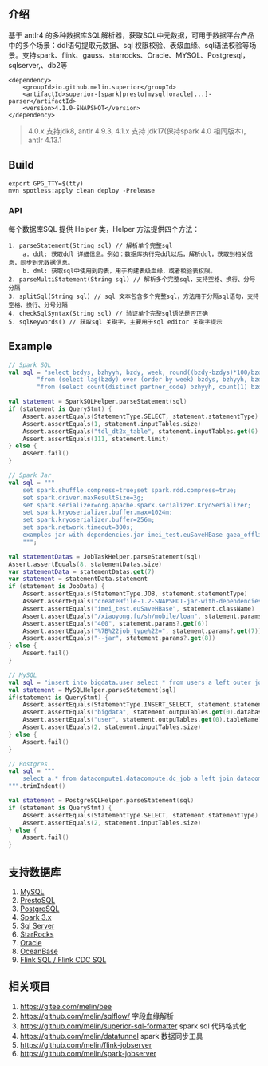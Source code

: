 ## 介绍

基于 antlr4 的多种数据库SQL解析器，获取SQL中元数据，可用于数据平台产品中的多个场景：ddl语句提取元数据、sql 权限校验、表级血缘、sql语法校验等场景。支持spark、flink、gauss、starrocks、Oracle、MYSQL、Postgresql，sqlserver,、db2等
```
<dependency>
    <groupId>io.github.melin.superior</groupId>
    <artifactId>superior-[spark|presto|mysql|oracle|...]-parser</artifactId>
    <version>4.1.0-SNAPSHOT</version>
</dependency>
```

> 4.0.x 支持jdk8, antlr 4.9.3, 4.1.x 支持 jdk17(保持spark 4.0 相同版本), antlr 4.13.1

## Build
```
export GPG_TTY=$(tty)
mvn spotless:apply clean deploy -Prelease
```

### API

每个数据库SQL 提供 Helper 类，Helper 方法提供四个方法：
```agsl
1. parseStatement(String sql) // 解析单个完整sql
    a. ddl: 获取ddl 详细信息。例如：数据库执行完ddl以后，解析ddl，获取到相关信息，同步到元数据信息。
    b. dml: 获取sql中使用到的表，用于构建表级血缘，或者校验表权限。
2. parseMultiStatement(String sql) // 解析多个完整sql，支持空格、换行、分号分隔
3. splitSql(String sql) // sql 文本包含多个完整sql，方法用于分隔sql语句，支持空格、换行、分号分隔
4. checkSqlSyntax(String sql) // 验证单个完整sql语法是否正确
5. sqlKeywords() // 获取sql 关键字，主要用于sql editor 关键字提示
```

## Example

```kotlin
// Spark SQL
val sql = "select bzdys, bzhyyh, bzdy, week, round((bzdy-bzdys)*100/bzdys, 2) " +
        "from (select lag(bzdy) over (order by week) bzdys, bzhyyh, bzdy, week " +
        "from (select count(distinct partner_code) bzhyyh, count(1) bzdy, week from tdl_dt2x_table)) limit 111"

val statement = SparkSQLHelper.parseStatement(sql)
if (statement is QueryStmt) {
    Assert.assertEquals(StatementType.SELECT, statement.statementType)
    Assert.assertEquals(1, statement.inputTables.size)
    Assert.assertEquals("tdl_dt2x_table", statement.inputTables.get(0).tableName)
    Assert.assertEquals(111, statement.limit)
} else {
    Assert.fail()
}

// Spark Jar
val sql = """
    set spark.shuffle.compress=true;set spark.rdd.compress=true;
    set spark.driver.maxResultSize=3g;
    set spark.serializer=org.apache.spark.serializer.KryoSerializer;
    set spark.kryoserializer.buffer.max=1024m;
    set spark.kryoserializer.buffer=256m;
    set spark.network.timeout=300s;
    examples-jar-with-dependencies.jar imei_test.euSaveHBase gaea_offline:account_mobile sh md shda.interest_radar_mobile_score_dt 20180318 /xiaoyong.fu/sh/mobile/loan 400 '%7B%22job_type%22=' --jar
    """;

val statementDatas = JobTaskHelper.parseStatement(sql)
Assert.assertEquals(8, statementDatas.size)
var statementData = statementDatas.get(7)
var statement = statementData.statement
if (statement is JobData) {
    Assert.assertEquals(StatementType.JOB, statement.statementType)
    Assert.assertEquals("createHfile-1.2-SNAPSHOT-jar-with-dependencies.jar", statement.resourceName)
    Assert.assertEquals("imei_test.euSaveHBase", statement.className)
    Assert.assertEquals("/xiaoyong.fu/sh/mobile/loan", statement.params?.get(5))
    Assert.assertEquals("400", statement.params?.get(6))
    Assert.assertEquals("%7B%22job_type%22=", statement.params?.get(7))
    Assert.assertEquals("--jar", statement.params?.get(8))
} else {
    Assert.fail()
}

// MySQL
val sql = "insert into bigdata.user select * from users a left outer join address b on a.address_id = b.id"
val statement = MySQLHelper.parseStatement(sql)
if(statement is QueryStmt) {
    Assert.assertEquals(StatementType.INSERT_SELECT, statement.statementType)
    Assert.assertEquals("bigdata", statement.outpuTables.get(0).databaseName)
    Assert.assertEquals("user", statement.outpuTables.get(0).tableName)
    Assert.assertEquals(2, statement.inputTables.size)
} else {
    Assert.fail()
}

// Postgres
val sql = """
    select a.* from datacompute1.datacompute.dc_job a left join datacompute1.datacompute.dc_job_scheduler b on a.id=b.job_id
""".trimIndent()

val statement = PostgreSQLHelper.parseStatement(sql)
if (statement is QueryStmt) {
    Assert.assertEquals(StatementType.SELECT, statement.statementType)
    Assert.assertEquals(2, statement.inputTables.size)
} else {
    Assert.fail()
}
```

## 支持数据库
1. [MySQL](https://github.com/antlr/grammars-v4/tree/master/sql/mysql)
2. [PrestoSQL](https://github.com/prestosql/presto/tree/master/presto-parser/src/main/antlr4/io/prestosql/sql/parser)
3. [PostgreSQL](https://github.com/pgcodekeeper/pgcodekeeper/tree/master/apgdiff/antlr-src)
4. [Spark 3.x](https://github.com/apache/spark/tree/master/sql/catalyst/src/main/antlr4/org/apache/spark/sql/catalyst/parser)
5. [Sql Server](https://github.com/antlr/grammars-v4/tree/master/sql/tsql) 
6. [StarRocks](https://github.com/StarRocks/starrocks/tree/main/fe/fe-core/src/main/java/com/starrocks/sql/parser)
7. [Oracle](https://github.com/antlr/grammars-v4/tree/master/sql/plsql)
8. [OceanBase](https://github.com/oceanbase/odc/tree/main/libs/ob-sql-parser)
9. [Flink SQL / Flink CDC SQL](https://github.com/DTStack/dt-sql-parser/tree/main/src/grammar/flinksql)

## 相关项目
1. https://gitee.com/melin/bee
2. https://github.com/melin/sqlflow/ 字段血缘解析
3. https://github.com/melin/superior-sql-formatter spark sql 代码格式化
4. https://github.com/melin/datatunnel spark 数据同步工具
5. https://github.com/melin/flink-jobserver 
6. https://github.com/melin/spark-jobserver

